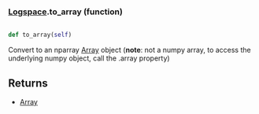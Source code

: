 ### [Logspace](Logspace.md).to_array (function)


```py

def to_array(self)

```



Convert to an nparray [Array](Array.md) object (**note**: not a numpy array, to access
the underlying numpy object, call the .array property)

Returns
---------
* [Array](Array.md)

